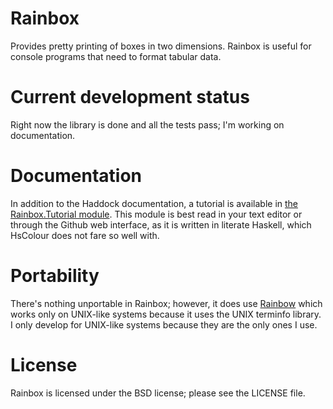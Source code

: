 Rainbox
=======

Provides pretty printing of boxes in two dimensions.  Rainbox is
useful for console programs that need to format tabular data.

Current development status
==========================

Right now the library is done and all the tests pass; I'm working
on documentation.

Documentation
=============

In addition to the Haddock documentation, a tutorial is available in
[the Rainbox.Tutorial module](lib/Rainbox/Tutorial.lhs).  This
module is best read in your text editor or through the Github web
interface, as it is written in literate Haskell, which HsColour does
not fare so well with.

Portability
===========

There's nothing unportable in Rainbox; however, it does use
[Rainbow](http://hackage.haskell.org/package/rainbow) which works
only on UNIX-like systems because it uses the UNIX terminfo library.
I only develop for UNIX-like systems because they are the only ones
I use.

License
=======

Rainbox is licensed under the BSD license; please see the LICENSE
file.
